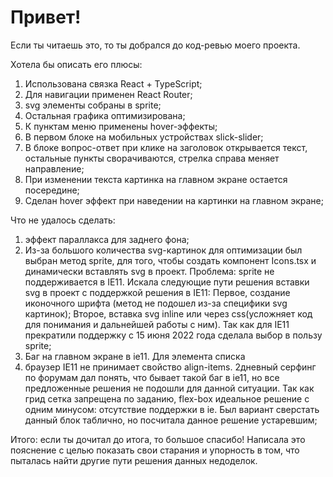 # Привет!

Если ты читаешь это, то ты добрался до код-ревью моего проекта.

Хотела бы описать его плюсы:

1. Использована связка React + TypeScript;
2. Для навигации применен React Router;
3. svg элементы собраны в sprite;
4. Остальная графика оптимизирована;
5. К пунктам меню применены hover-эффекты;
6. В первом блоке на мобильных устройствах slick-slider;
7. В блоке вопрос-ответ при клике на заголовок открывается текст, остальные пункты сворачиваются, стрелка справа меняет направление;
8. При изменении текста картинка на главном экране остается посередине;
9. Сделан hover эффект при наведении на картинки на главном экране;

Что не удалось сделать:

1. эффект параллакса для заднего фона;
2. Из-за большого количества svg-картинок для оптимизации был выбран метод sprite, для того, чтобы создать компонент Icons.tsx и динамически вставлять svg в проект. Проблема: sprite не поддерживается в IE11. Искала следующие пути решения вставки svg в проект с поддержкой решения в IE11: Первое, создание иконочного шрифта (метод не подошел из-за специфики svg картинок); Второе, вставка svg inline или через css(усложняет код для понимания и дальнейшей работы с ним). Так как для IE11 прекратили поддержку с 15 июня 2022 года сделала выбор в пользу sprite;
3. Баг на главном экране в ie11. Для элемента списка <li> браузер IE11 не принимает свойство align-items. 2дневный серфинг по форумам дал понять, что бывает такой баг в ie11, но все предложенные решения не подошли для данной ситуации. Так как грид сетка запрещена по заданию, flex-box идеальное решение с одним минусом: отсутствие поддержки в ie. Был вариант сверстать данный блок таблично, но посчитала данное решение устаревшим;

Итого: если ты дочитал до итога, то большое спасибо! Написала это пояснение с целью показать свои старания и упорность в том, что пыталась найти другие пути решения данных недоделок.
